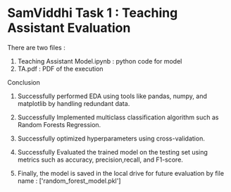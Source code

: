 # SamViddhi Task 1 : Teaching Assistant Evaluation
There are two files :
1. Teaching Assistant Model.ipynb : python code for model
2. TA.pdf : PDF of the execution

Conclusion

1. Successfully performed EDA using tools like pandas, numpy, and matplotlib by handling redundant data.

2. Successfully Implemented multiclass classification algorithm such as Random Forests Regression.

3. Successfully optimized hyperparameters using cross-validation.

4. Successfully Evaluated the trained model on the testing set using metrics such as accuracy, precision,recall, and F1-score.

5. Finally, the model is saved in the local drive for future evaluation by file name : ['random_forest_model.pkl']
